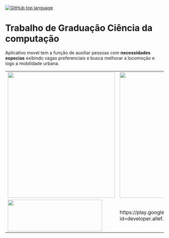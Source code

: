 [![GitHub top language](https://img.shields.io/badge/language-Java-ff0000.svg)]()






# Trabalho de Graduação Ciência da computação
    
Aplicativo movel tem a função de auxiliar pessoas com **necessidades especias** exibindo  vagas preferenciais e busca  melhorar a locomoção e logo a mobilidade urbana.

 <!-- ![Tela Inicial do app](https://github.com/allefsousa/TrabalhoGraduacao/blob/master/app/gitfoi.png)-->



<table>
  <tr>
    <td><img src="https://github.com/allefsousa/TrabalhoGraduacao/blob/master/app/src/main/res/drawable/openapp.png" data-canonical-     src="https://github.com/allefsousa/TrabalhoGraduacao/blob/master/app/src/main/res/drawable/openapp.png" width="340" height="400" /></td>
    <td><img src="https://github.com/allefsousa/TrabalhoGraduacao/blob/master/app/gitfoi.png" data-canonical-src="https://github.com/allefsousa/TrabalhoGraduacao/blob/master/app/gitfoi.png" width="340" height="400" /></td>
   
   <td>
 <img src="https://github.com/allefsousa/TrabalhoGraduacao/blob/master/app/src/main/res/drawable/linhaa.png" data-canonical-src="https://github.com/allefsousa/TrabalhoGraduacao/blob/master/app/src/main/res/drawable/linhaa.png" width="340" height="400" />
   
   </td>
  </tr>
  
  <tr>
 <td>
 <img src="https://duo.google.com/images/store-badges/play/pt-BR_badge_web_generic.png" data-canonical-src="https://duo.google.com/images/store-badges/play/pt-BR_badge_web_generic.png" width="300" height="100" />
 </td>
 
 <td>
  https://play.google.com/store/apps/details?id=developer.allef.smartmobi.smartmobii 
 </td>
  
 
 
 </tr>
 </table> 


